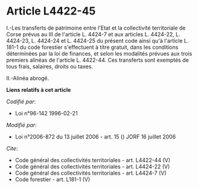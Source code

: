 # Article L4422-45

I.-Les transferts de patrimoine entre l'Etat et la collectivité territoriale de Corse prévus au III de l'article L. 4424-7 et
aux articles L. 4424-22, L. 4424-23, L. 4424-24 et L. 4424-25 du présent code ainsi qu'à l'article L. 181-1 du code forestier
s'effectuent à titre gratuit, dans les conditions déterminées par la loi de finances, et selon les modalités prévues aux
trois premiers alinéas de l'article L. 4422-44. Ces transferts sont exemptés de tous frais, salaires, droits ou taxes. 

II.-Alinéa abrogé.

**Liens relatifs à cet article**

_Codifié par_:

  - Loi n°96-142 1996-02-21

_Modifié par_:

  - Loi n°2006-872 du 13 juillet 2006 - art. 15 () JORF 16 juillet 2006

_Cite_:

  - Code général des collectivités territoriales - art. L4422-44 (V)
  - Code général des collectivités territoriales - art. L4424-22 (V)
  - Code général des collectivités territoriales - art. L4424-7 (V)
  - Code forestier - art. L181-1 (V)
